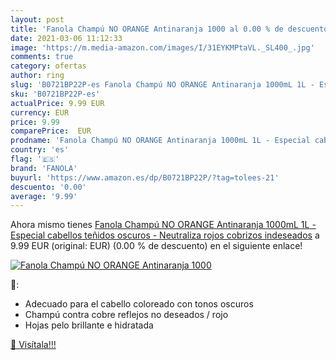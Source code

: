 ```yaml
---
layout: post
title: 'Fanola Champú NO ORANGE Antinaranja 1000 al 0.00 % de descuento'
date: 2021-03-06 11:12:33
image: 'https://m.media-amazon.com/images/I/31EYKMPtaVL._SL400_.jpg'
comments: true
category: ofertas
author: ring
slug: 'B0721BP22P-es Fanola Champú NO ORANGE Antinaranja 1000mL 1L - Especial...'
sku: 'B0721BP22P-es'
actualPrice: 9.99 EUR
currency: EUR
price: 9.99
comparePrice:  EUR
prodname: 'Fanola Champú NO ORANGE Antinaranja 1000mL 1L - Especial cabellos teñidos oscuros - Neutraliza rojos cobrizos indeseados'
country: 'es'
flag: '🇪🇸'
brand: 'FANOLA'
buyurl: 'https://www.amazon.es/dp/B0721BP22P/?tag=tolees-21'
descuento: '0.00'
average: '9.99'
---
```


Ahora mismo tienes [Fanola Champú NO ORANGE Antinaranja 1000mL 1L - Especial cabellos teñidos oscuros - Neutraliza rojos cobrizos indeseados](https://www.amazon.es/dp/B0721BP22P/?tag=tolees-21) a 9.99 EUR (original:  EUR) (0.00 %  de descuento) en el siguiente enlace!

[![Fanola Champú NO ORANGE Antinaranja 1000](https://m.media-amazon.com/images/I/31EYKMPtaVL._SL400_.jpg)](https://www.amazon.es/dp/B0721BP22P/?tag=tolees-21)

🔎:

- Adecuado para el cabello coloreado con tonos oscuros
- Champú contra cobre reflejos no deseados / rojo
- Hojas pelo brillante e hidratada

[🛒 Visítala!!!](https://www.amazon.es/dp/B0721BP22P/?tag=tolees-21)
